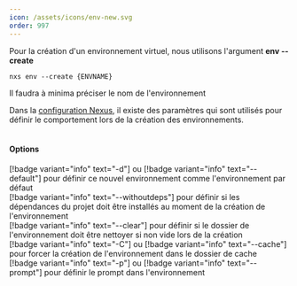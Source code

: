 ```yaml
---
icon: /assets/icons/env-new.svg
order: 997
---
```

Pour la création d'un environnement virtuel, nous utilisons l'argument **env --create**

```console
nxs env --create {ENVNAME}
```

Il faudra à minima préciser le nom de l'environnement

Dans la [configuration Nexus](/Architecture/Configuration.md), il existe des paramètres qui sont utilisés pour définir le comportement lors de la création des environnements.
<br><br>
#### Options

[!badge variant="info" text="-d"] ou [!badge variant="info" text="--default"] pour définir ce nouvel environnement comme l'environnement par défaut<br>
[!badge variant="info" text="--withoutdeps"] pour définir si les dépendances du projet doit être installés au moment de la création de l'environnement<br>
[!badge variant="info" text="--clear"] pour définir si le dossier de l'environnement doit être nettoyer si non vide lors de la création<br>
[!badge variant="info" text="-C"] ou [!badge variant="info" text="--cache"] pour forcer la création de l'environnement dans le dossier de cache<br>
[!badge variant="info" text="-p"] ou [!badge variant="info" text="--prompt"] pour définir le prompt dans l'environnement<br>